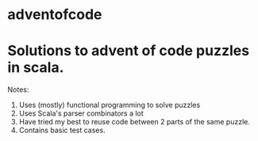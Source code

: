 # adventofcode
Solutions to advent of code puzzles in scala.
====================================================================

Notes:
1.  Uses (mostly) functional programming to solve puzzles
2.  Uses Scala's parser combinators a lot
3.  Have tried my best to reuse code between 2 parts of the same puzzle.
4.  Contains basic test cases.
